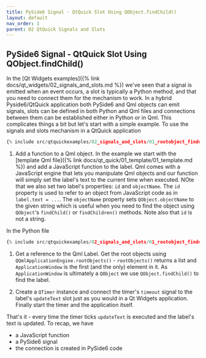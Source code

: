 ```yaml
---
title: PySide6 Signal - QtQuick Slot Using QObject.findChild()
layout: default
nav_order: 1
parent: 02 QtQuick Signals and Slots
---
```


## PySide6 Signal - QtQuick Slot Using QObject.findChild()

In the [Qt Widgets examples]({% link docs/qt_widgets/02_signals_and_slots.md %}) we've seen that a signal is emitted when an event occurs, a slot is typically a Python method, and that you need to connect them for the mechanism to work. In a hybrid Pyside6/QtQuick application both PySide6 and Qml objects can emit signals, slots can be defined in both Python and Qml files and connections between them can be established either in Python or in Qml. This complicates things a bit but let's start with a simple example. To use the signals and slots mechanism in a QtQuick application

```qml
{% include src/qtquickexamples/02_signals_and_slots/01_rootobject_findchild.qml %}
```

1. Add a function to a Qml object. In the example we start with the [template Qml file]({% link docs/qt_quick/01_template/01_template.md %}) and add a JavaScript function to the label. Qml comes with a JavaScript engine that lets you manipulate Qml objects and our function will simply set the label's text to the current time when executed. NOte that we also set two label's properties: `id` and `objectName`. The `id` property is used to refer to an object from JavaScript code as in `label.text = ...`. The `objectName` property sets `QObject.objectName` to the given string which is useful when you need to find the object using `QObject`'s `findChild()` or `findChildren()` methods. Note also that `id` is not a string.

In the Python file

```python
{% include src/qtquickexamples/02_signals_and_slots/01_rootobject_findchild.py %}
```

1. Get a reference to the Qml Label. Get the root objects using `QQmlApplicationEngine.rootObjects()` - `rootObjects()` returns a list and `ApplicationWindow` is the first (and the only) element in it. As `ApplicationWindow` is ultimately a `QObject` we use `QObject.findChild()` to find the label.

2. Create a `QTimer` instance and connect the timer's `timeout` signal to the label's `updateText` slot just as you would in a Qt Widgets application. Finally start the timer and the application itself.

That's it - every time the timer ticks `updateText` is executed and the label's text is updated. To recap, we have

- a JavaScript function
- a PySide6 signal
- the connection is created in PySide6 code